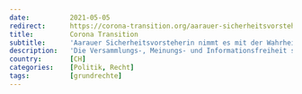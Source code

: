 ```yaml
---
date:          2021-05-05
redirect:      https://corona-transition.org/aarauer-sicherheitsvorsteherin-nimmt-es-mit-der-wahrheit-nicht-so-genau
title:         Corona Transition
subtitle:      'Aarauer Sicherheitsvorsteherin nimmt es mit der Wahrheit nicht so genau'
description:   'Die Versammlungs-, Meinungs- und Informationsfreiheit sind der Nährboden einer Demokratie. Doch um diese steht es momentan nicht gut. Die (...)'
country:       [CH]
categories:    [Politik, Recht]
tags:          [grundrechte]
---
```

